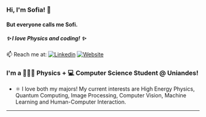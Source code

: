 ### Hi, I'm Sofia! 👋
#### But everyone calls me Sofi.
##### ✨ I love Physics and coding! ✨
📫 Reach me at: [![Linkedin](https://img.shields.io/badge/-LinkedIn-blue?style=flat&logo=Linkedin&logoColor=white)](https://www.linkedin.com/in/sof%C3%ADa-%C3%A1lvarez-l%C3%B3pez-80a529192/)
[![Website](https://img.shields.io/badge/-Website-blue?style=flat&logo=firefox&logoColor=white)](https://sofiaalvarezlopez.github.io/#/)
 <br>
 ### I'm a 👩🏽‍🔬 Physics + 💻 Computer Science Student @ Uniandes!
- ⚛️ I love both my majors! My current interests are High Energy Physics, Quantum Computing, Image Processing, Computer Vision, Machine Learning and Human-Computer Interaction.
---
<!--
[![Top Langs](https://github-readme-stats.vercel.app/api/top-langs/?username=sofiaalvarezlopez&hide=html&layout=compact&theme=dracula)](https://github.com/ahmedbesbes/github-readme-stats)
**sofiaalvarezlopez/sofiaalvarezlopez** is a ✨ _special_ ✨ repository because its `README.md` (this file) appears on your GitHub profile.

Here are some ideas to get you started:

- 🔭 I’m currently working on ...
- 🌱 I’m currently learning ...
- 👯 I’m looking to collaborate on ...
- 🤔 I’m looking for help with ...
- 💬 Ask me about ...
- 📫 How to reach me: ...
- 😄 Pronouns: ...
- ⚡ Fun fact: ...
-->
